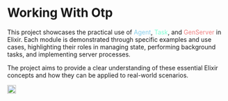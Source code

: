 # Working With Otp

This project showcases the practical use of <span style="color:skyblue">Agent</span>, <span style="color:aquamarine">Task</span>, and <span style="color:lightcoral">GenServer</span> in Elixir. Each module is demonstrated through specific examples and use cases, highlighting their roles in managing state, performing background tasks, and implementing server processes. 

The project aims to provide a clear understanding of these essential Elixir concepts and how they can be applied to real-world scenarios.

<img src="https://icon.icepanel.io/Technology/svg/Elixir.svg" alt="Agent Icon" width="20"/>


